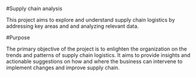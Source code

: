 #Supply chain analysis

This project aims to explore and understand supply chain logistics by addressing key areas and and analyzing relevant data.

#Purpose

The primary objective of the project is to enlighten the organization on the trends and patterns of supply chain logistics. It aims to provide insights and actionable suggestions on how and where the business can intervene to implement changes and improve supply chain.

